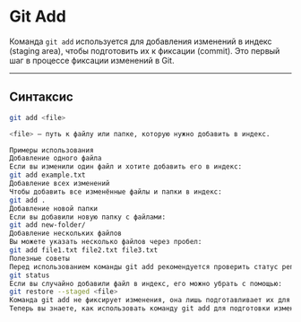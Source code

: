 # Git Add

Команда `git add` используется для добавления изменений в индекс (staging area), чтобы подготовить их к фиксации (commit). Это первый шаг в процессе фиксации изменений в Git.

---

## Синтаксис

```bash
git add <file>

<file> — путь к файлу или папке, которую нужно добавить в индекс.

Примеры использования
Добавление одного файла
Если вы изменили один файл и хотите добавить его в индекс:
git add example.txt
Добавление всех изменений
Чтобы добавить все изменённые файлы и папки в индекс:
git add .
Добавление новой папки
Если вы добавили новую папку с файлами:
git add new-folder/
Добавление нескольких файлов
Вы можете указать несколько файлов через пробел:
git add file1.txt file2.txt file3.txt
Полезные советы
Перед использованием команды git add рекомендуется проверить статус репозитория с помощью:
git status
Если вы случайно добавили файл в индекс, его можно убрать с помощью:
git restore --staged <file>
Команда git add не фиксирует изменения, она лишь подготавливает их для коммита. Чтобы зафиксировать изменения, используйте git commit.
Теперь вы знаете, как использовать команду git add для подготовки изменений к фиксации!

